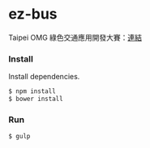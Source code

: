 # ez-bus


Taipei OMG 綠色交通應用開發大賽：[連結](https://taipeiomg.bhuntr.com/)


### Install

Install dependencies.

```bash
$ npm install
$ bower install
```

### Run

```bash
$ gulp
```

